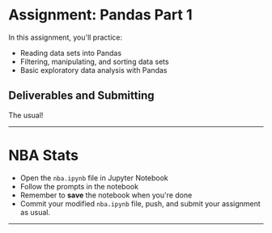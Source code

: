 # Assignment: Pandas Part 1

In this assignment, you'll practice:

* Reading data sets into Pandas
* Filtering, manipulating, and sorting data sets
* Basic exploratory data analysis with Pandas

## Deliverables and Submitting

The usual!

---

# NBA Stats

* Open the `nba.ipynb` file in Jupyter Notebook
* Follow the prompts in the notebook
* Remember to **save** the notebook when you're done
* Commit your modified `nba.ipynb` file, push, and submit your assignment as usual.

---
